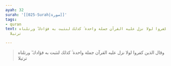 ```yaml
---
ayah: 32
surah: '[[025-Surah|سورة]]'
tags:
- quran
text: وقال الذين كفروا لولا نزل عليه القرآن جملة واحدة ۚ كذلك لنثبت به فؤادك ۖ ورتلناه
  ترتيلا

---
```

> وقال الذين كفروا لولا نزل عليه القرآن جملة واحدة ۚ كذلك لنثبت به فؤادك ۖ ورتلناه ترتيلا
